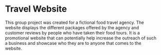 <h1>Travel Website</h1>
<p>This group project was created for a fictional food travel agency. The website displays the different packages offered by the agency and customer reviews by people who have taken their food tours. It is a promotional website that can potentially help increase the outreach of such a business and showcase who they are to anyone that comes to the website. </p>

